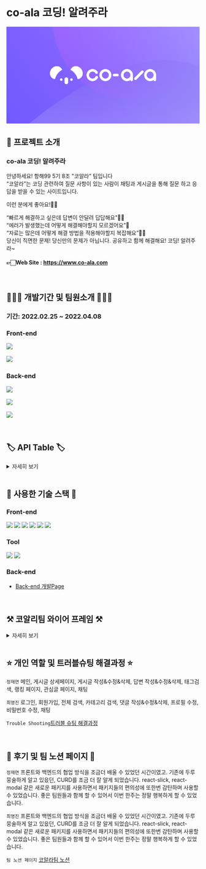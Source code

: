 # co-ala 코딩! 알려주라

![logo](/public/og_img.png)
</br>

## 🤷 프로젝트 소개

### co-ala 코딩! 알려주라

안녕하세요! 항해99 5기 8조 "코알라” 팀입니다<br/>
“코알라”는 코딩 관련하여 질문 사항이 있는 사람이 채팅과 게시글을 통해 질문 하고 응답을 받을 수 있는 사이트입니다.

이런 분에게 좋아요!👍🏻<br/>

“빠르게 해결하고 싶은데 답변이 안달려 답답해요”😮‍💨<br/>
“에러가 발생했는데 어떻게 해결해야할지 모르겠어요”🥲<br/>
“자료는 많은데 어떻게 해결 방법을 적용해야할지 복잡해요”😵‍💫<br/>
당신이 직면한 문제! 당신만의 문제가 아닙니다. 공유하고 함께 해결해요! 코딩! 알려주라~<br/>

#### 👉🏻Web Site : https://www.co-ala.com

</br>

<!-- ## 🎥 시연 영상

[![Hnet-image](https://cdn.notefolio.net/img/d6/3f/d63fc54819cd3fb0c319021e2e7cd6bfee951e8ce2db9e948bd828f538272da6_v1.jpg)](https://www.youtube.com/watch?v=FKEtQQn_JbE)<br>
이미지를 클릭하시면 유튜브 영상으로 이동됩니다. -->

## 👩🏻‍💻 개발기간 및 팀원소개 🧑🏻‍💻

### 기간: 2022.02.25 ~ 2022.04.08

### Front-end

<p><a href="https://github.com/zeze88" target="_blank"><img width="150"  src="https://img.shields.io/static/v1?label=React&message=%ec%a0%95%ec%9e%ac%ec%97%b0&color=61dafb&style=for-the-badge&>"/></a></p>
<p><a href="https://github.com/cyjin463" target="_blank"><img width="150"  src="https://img.shields.io/static/v1?label=React&message=%ec%b5%9c%ec%98%81%ec%a7%84&color=61dafb&style=for-the-badge&>"/></a></p>
  
### Back-end
<p><a href="https://github.com/zeze88" target="_blank"><img width="150"  src="https://img.shields.io/static/v1?label=Spring&message=%ec%b5%9c%eb%b3%91%ec%9e%ac&color=81ea6f&style=for-the-badge&>"/></a></p>
<p><a href="https://github.com/cyjin463" target="_blank"><img width="150"  src="https://img.shields.io/static/v1?label=Spring&message=%eb%82%98%ea%b2%bd%ec%9a%b4&color=81ea6f&style=for-the-badge&>"/></a></p>
<p><a href="https://github.com/cyjin463" target="_blank"><img width="150"  src="https://img.shields.io/static/v1?label=Spring&message=%eb%b0%95%ec%a0%95%ed%9d%ac&color=81ea6f&style=for-the-badge&>"/></a></p>
</br>

## 🏷 API Table 🏷

<details>
 <summary>자세히 보기</summary>
https://www.notion.so/b07e51cc05fc474f92c3566b22c3062d?v=c2b170bc7a294ee9bd1a1a438167e0e1
 </details>

<br/>

## 🔨 사용한 기술 스택 🔨

### Front-end

<img src="https://img.shields.io/badge/javascript-F7DF1E?style=float&logo=javascript&logoColor=white">
<img src="https://img.shields.io/badge/Redux-764ABC?style=float&logo=Redux&logoColor=white"> 
<img src="https://img.shields.io/badge/css-1572B6?style=float&logo=css3&logoColor=white"> 
<img src="https://img.shields.io/badge/react-61DAFB?style=float&logo=react&logoColor=white">
<img src="https://img.shields.io/badge/aws-232F3E?style=float&logo=Amazon AWS&logoColor=white">
<img src="https://img.shields.io/badge/Axios-181717?style=float&logo=github&logoColor=white">

### Tool

<img src="https://img.shields.io/badge/github-181717?style=float&logo=github&logoColor=white">
<img src="https://img.shields.io/badge/git-F05032?style=float&logo=git&logoColor=white">

### Back-end

- [Back-end 개발Page]()

<br>

## ⚒️ 코알리팀 와이어 프레임 ⚒️

<details>
 <summary>자세히 보기</summary>
https://www.notion.so/e6c80925727742cf9e20dfacd0b8a9e1
 </details>

<br>

## ⭐️ 개인 역할 및 트러블슈팅 해결과정 ⭐️

<code>정재연</code> 메인, 게시글 상세페이지, 게시글 작성&수정&삭제, 답변 작성&수정&삭제, 태그검색, 랭킹 페이지, 관심글 페이지, 채팅

<code>최영진</code> 로그인, 회원가입, 전체 검색, 카테고리 검색, 댓글 작성&수정&삭제, 프로필 수정,비밀번호 수정, 채팅

<code>Trouble Shooting</code>[트러블 슈팅 해결과정](https://www.notion.so/5-8-28217e32bae849a5bc95389ed1d5dd73)

</br>

## 🌟 후기 및 팀 노션 페이지 🌟

<code>정재연</code> 프론트와 백엔드의 협업 방식을 조금더 배울 수 있었던 시간이였고. 기존에 두루뭉술하게 알고 있읐던, CURD를 조금 더 잘 알게 되었습니다.
react-slick, react-modal 같은 새로운 패키지를 사용하면서 패키지들의 편의성에 또한번 감탄하며 사용할 수 있었습니다.
좋은 팀원들과 함께 할 수 있어서 이번 한주는 정말 행복하게 할 수 있었습니다.

<code>최영진</code> 프론트와 백엔드의 협업 방식을 조금더 배울 수 있었던 시간이였고. 기존에 두루뭉술하게 알고 있읐던, CURD를 조금 더 잘 알게 되었습니다.
react-slick, react-modal 같은 새로운 패키지를 사용하면서 패키지들의 편의성에 또한번 감탄하며 사용할 수 있었습니다.
좋은 팀원들과 함께 할 수 있어서 이번 한주는 정말 행복하게 할 수 있었습니다.

<code>팀 노션 페이지</code> [코알라팀 노션](https://www.notion.so/5-8-28217e32bae849a5bc95389ed1d5dd73)
